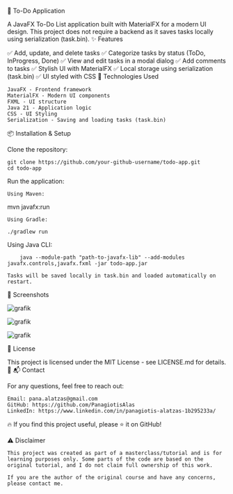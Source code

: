 📝 To-Do Application

A JavaFX To-Do List application built with MaterialFX for a modern UI design. This project does not require a backend as it saves tasks locally using serialization (task.bin).
✨ Features

✅ Add, update, and delete tasks
✅ Categorize tasks by status (ToDo, InProgress, Done)
✅ View and edit tasks in a modal dialog
✅ Add comments to tasks
✅ Stylish UI with MaterialFX
✅ Local storage using serialization (task.bin)
✅ UI styled with CSS
🚀 Technologies Used

    JavaFX - Frontend framework
    MaterialFX - Modern UI components
    FXML - UI structure
    Java 21 - Application logic
    CSS - UI Styling
    Serialization - Saving and loading tasks (task.bin)

📦 Installation & Setup

Clone the repository:

    git clone https://github.com/your-github-username/todo-app.git
    cd todo-app

Run the application:

    Using Maven:

mvn javafx:run

    Using Gradle:

    ./gradlew run

Using Java CLI:

        java --module-path "path-to-javafx-lib" --add-modules javafx.controls,javafx.fxml -jar todo-app.jar

    Tasks will be saved locally in task.bin and loaded automatically on restart.

📸 Screenshots

 ![grafik](https://github.com/user-attachments/assets/ef511e5c-375c-43d3-80d7-f1187aea0f29)

 ![grafik](https://github.com/user-attachments/assets/407f8d48-e290-48c6-a9d5-4c732ec5e461)

 ![grafik](https://github.com/user-attachments/assets/e70cb06e-0e7b-45de-a8d1-2fb4f309938d)




📜 License

This project is licensed under the MIT License - see LICENSE.md for details. 📩
📬 Contact

For any questions, feel free to reach out:

    Email: pana.alatzas@gmail.com
    GitHub: https://github.com/PanagiotisAlas
    LinkedIn: https://www.linkedin.com/in/panagiotis-alatzas-1b295233a/

🔥 If you find this project useful, please ⭐ it on GitHub!




⚠️ Disclaimer

    This project was created as part of a masterclass/tutorial and is for learning purposes only. Some parts of the code are based on the original tutorial, and I do not claim full ownership of this work.

    If you are the author of the original course and have any concerns, please contact me.
